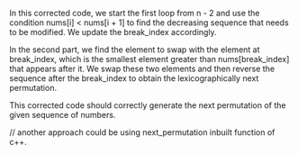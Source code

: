 In this corrected code, we start the first loop from n - 2 and use the condition nums[i] < nums[i + 1] to find the decreasing sequence that needs to be modified. We update the break_index accordingly.

In the second part, we find the element to swap with the element at break_index, which is the smallest element greater than nums[break_index] that appears after it. We swap these two elements and then reverse the sequence after the break_index to obtain the lexicographically next permutation.

This corrected code should correctly generate the next permutation of the given sequence of numbers.

// another approach could be using next_permutation inbuilt function of c++. 
